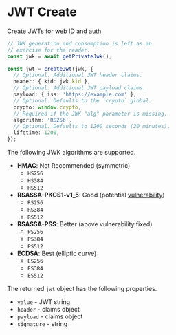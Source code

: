 # JWT Create

Create JWTs for web ID and auth.

```ts
// JWK generation and consumption is left as an
// exercise for the reader.
const jwk = await getPrivateJwk();

const jwt = createJwt(jwk, {
  // Optional. Additional JWT header claims.
  header: { kid: jwk.kid },
  // Optional. Additional JWT payload claims.
  payload: { iss: 'https://example.com' },
  // Optional. Defaults to the `crypto` global.
  crypto: window.crypto,
  // Required if the JWK "alg" parameter is missing.
  algorithm: 'RS256',
  // Optional. Defaults to 1200 seconds (20 minutes).
  lifetime: 1200,
});
```

The following JWK algorithms are supported.

- **HMAC**: Not Recommended (symmetric)
  - `HS256`
  - `HS384`
  - `HS512`
- **RSASSA-PKCS1-v1_5**: Good (potential [vulnerability](https://www.cvedetails.com/cve/CVE-2020-20949/))
  - `RS256`
  - `RS384`
  - `RS512`
- **RSASSA-PSS**: Better (above vulnerability fixed)
  - `PS256`
  - `PS384`
  - `PS512`
- **ECDSA**: Best (elliptic curve)
  - `ES256`
  - `ES384`
  - `ES512`

The returned `jwt` object has the following properties.

- `value` - JWT string
- `header` - claims object
- `payload` - claims object
- `signature` - string
